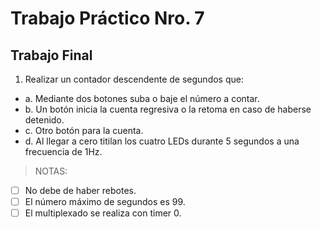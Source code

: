 # Trabajo Práctico Nro. 7

## Trabajo Final

1. Realizar un contador descendente de segundos que:

* a. Mediante dos botones suba o baje el número a contar.
* b. Un botón inicia la cuenta regresiva o la retoma en caso de haberse detenido.
* c. Otro botón para la cuenta.
* d. Al llegar a cero titilan los cuatro LEDs durante 5 segundos a una frecuencia de 1Hz.

>NOTAS:

- [ ] No debe de haber rebotes.
- [ ] El número máximo de segundos es 99.
- [ ] El multiplexado se realiza con timer 0.
